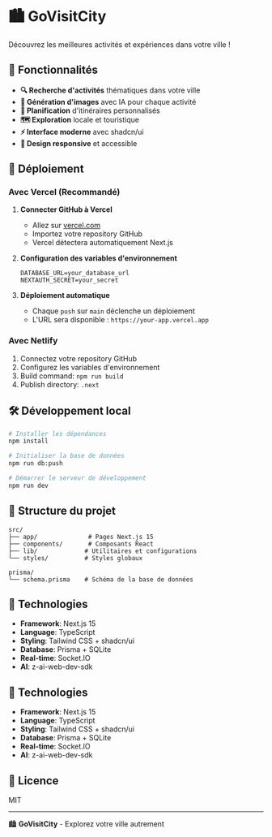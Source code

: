# 🏙️ GoVisitCity

Découvrez les meilleures activités et expériences dans votre ville !

## 🌟 Fonctionnalités

- **🔍 Recherche d'activités** thématiques dans votre ville
- **🎨 Génération d'images** avec IA pour chaque activité
- **📅 Planification** d'itinéraires personnalisés
- **🗺️ Exploration** locale et touristique
- **⚡ Interface moderne** avec shadcn/ui
- **📱 Design responsive** et accessible

## 🚀 Déploiement

### Avec Vercel (Recommandé)

1. **Connecter GitHub à Vercel**
   - Allez sur [vercel.com](https://vercel.com)
   - Importez votre repository GitHub
   - Vercel détectera automatiquement Next.js

2. **Configuration des variables d'environnement**
   ```
   DATABASE_URL=your_database_url
   NEXTAUTH_SECRET=your_secret
   ```

3. **Déploiement automatique**
   - Chaque `push` sur `main` déclenche un déploiement
   - L'URL sera disponible : `https://your-app.vercel.app`

### Avec Netlify

1. Connectez votre repository GitHub
2. Configurez les variables d'environnement
3. Build command: `npm run build`
4. Publish directory: `.next`

## 🛠️ Développement local

```bash
# Installer les dépendances
npm install

# Initialiser la base de données
npm run db:push

# Démarrer le serveur de développement
npm run dev
```

## 📁 Structure du projet

```
src/
├── app/              # Pages Next.js 15
├── components/       # Composants React
├── lib/             # Utilitaires et configurations
└── styles/          # Styles globaux

prisma/
└── schema.prisma    # Schéma de la base de données
```

## 🎨 Technologies

- **Framework**: Next.js 15
- **Language**: TypeScript
- **Styling**: Tailwind CSS + shadcn/ui
- **Database**: Prisma + SQLite
- **Real-time**: Socket.IO
- **AI**: z-ai-web-dev-sdk

## 🎨 Technologies

- **Framework**: Next.js 15
- **Language**: TypeScript
- **Styling**: Tailwind CSS + shadcn/ui
- **Database**: Prisma + SQLite
- **Real-time**: Socket.IO
- **AI**: z-ai-web-dev-sdk

## 📝 Licence

MIT

---

🏙️ **GoVisitCity** - Explorez votre ville autrement